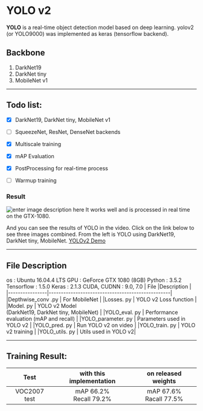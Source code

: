 # YOLO v2

**YOLO** is a real-time object detection model based on deep learning.
yolov2 (or YOLO9000) was implemented as keras (tensorflow backend).


## Backbone
1. DarkNet19
2. DarkNet tiny
3. MobileNet v1
- - -

## Todo list:
- [x] DarkNet19, DarkNet tiny, MobileNet v1
- [ ] SqueezeNet, ResNet, DenseNet backends
- [x] Multiscale training
- [x] mAP Evaluation
- [x] PostProcessing for real-time process
- [ ] Warmup training




### Result
![enter image description here](https://github.com/qjadud1994/YOLOv2-keras/blob/master/result/yolo%20test.jpg)
It works well and is processed in real time on the GTX-1080.

And you can see the results of YOLO in the video.
Click on the link below to see three images combined.
From the left is YOLO using DarkNet19, DarkNet tiny, MobileNet.
[YOLOv2 Demo](https://github.com/qjadud1994/YOLOv2-keras/blob/master/result/yolo%20demo.avi)

- - -

## File Description

os : Ubuntu 16.04.4 LTS
GPU : GeForce GTX 1080 (8GB)
Python : 3.5.2
Tensorflow : 1.5.0
Keras : 2.1.3
CUDA, CUDNN : 9.0, 7.0
|       File         |Description                                                   |
|----------------|--------------------------------------------------|
|Depthwise_conv .py  |  For MobileNet            |
|Losses. py |  YOLO v2 Loss function            |
|Model. py | YOLO v2 Model <br> (DarkNet19, DarkNet tiny, MobileNet) |
|YOLO_eval. py | Performance evaluation (mAP and recall)  |
|YOLO_parameter. py | Parameters used in YOLO v2 |
|YOLO_pred. py | Run YOLO v2 on video  |
|YOLO_train. py | YOLO v2 training |
|YOLO_utils. py | Utils used in YOLO v2|

- - -

## Training Result:

| Test  | with this implementation | on released weights |
|:---------------:|:-------------:|:-------------:|
| VOC2007 test    | mAP 66.2% <br> Recall 79.2%|    mAP 67.6% <br> Racall 77.5% |
